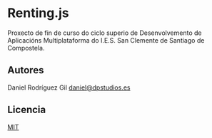 Renting.js
==========
Proxecto de fin de curso do ciclo superio de Desenvolvemento de Aplicacións Multiplataforma do I.E.S. San Clemente de Santiago de Compostela.

Autores
-------
Daniel Rodríguez Gil <daniel@dpstudios.es>

Licencia
--------
[MIT](LICENSE)